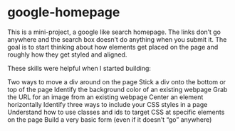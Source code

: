 # google-homepage
This is a mini-project, a google like search homepage. 
The links don’t go anywhere and the search box doesn’t do anything when you submit it. 
The goal is to start thinking about how elements get placed on the page and roughly how they get styled and aligned.

These skills were helpful when I started building:

Two ways to move a div around on the page
Stick a div onto the bottom or top of the page
Identify the background color of an existing webpage
Grab the URL for an image from an existing webpage
Center an element horizontally
Identify three ways to include your CSS styles in a page
Understand how to use classes and ids to target CSS at specific elements on the page
Build a very basic form (even if it doesn’t “go” anywhere)

